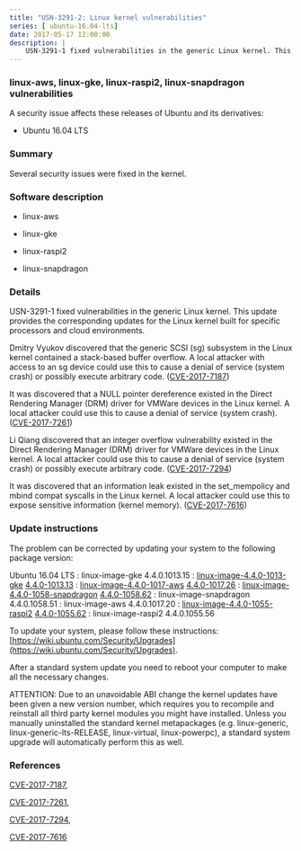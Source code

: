 ```yaml
---
title: "USN-3291-2: Linux kernel vulnerabilities"
series: [ ubuntu-16.04-lts]
date: 2017-05-17 12:00:00
description: |
    USN-3291-1 fixed vulnerabilities in the generic Linux kernel. This update provides the corresponding updates for the Linux kernel built for specific processors and cloud environments.
--- 
```

 
### linux-aws, linux-gke, linux-raspi2, linux-snapdragon vulnerabilities

A security issue affects these releases of Ubuntu and its derivatives:

* Ubuntu 16.04 LTS

### Summary

Several security issues were fixed in the kernel. 

### Software description

* linux-aws 

* linux-gke 

* linux-raspi2 

* linux-snapdragon 

### Details

USN-3291-1 fixed vulnerabilities in the generic Linux kernel. This update provides the corresponding updates for the Linux kernel built for specific processors and cloud environments.

Dmitry Vyukov discovered that the generic SCSI (sg) subsystem in the Linux kernel contained a stack-based buffer overflow. A local attacker with access to an sg device could use this to cause a denial of service (system crash) or possibly execute arbitrary code. ([CVE-2017-7187](http://people.ubuntu.com/~ubuntu-security/cve/CVE-2017-7187))

It was discovered that a NULL pointer dereference existed in the Direct Rendering Manager (DRM) driver for VMWare devices in the Linux kernel. A local attacker could use this to cause a denial of service (system crash). ([CVE-2017-7261](http://people.ubuntu.com/~ubuntu-security/cve/CVE-2017-7261))

Li Qiang discovered that an integer overflow vulnerability existed in the Direct Rendering Manager (DRM) driver for VMWare devices in the Linux kernel. A local attacker could use this to cause a denial of service (system crash) or possibly execute arbitrary code. ([CVE-2017-7294](http://people.ubuntu.com/~ubuntu-security/cve/CVE-2017-7294))

It was discovered that an information leak existed in the set_mempolicy and mbind compat syscalls in the Linux kernel. A local attacker could use this to expose sensitive information (kernel memory). ([CVE-2017-7616](http://people.ubuntu.com/~ubuntu-security/cve/CVE-2017-7616)) 

### Update instructions

The problem can be corrected by updating your system to the following package version:

Ubuntu 16.04 LTS
 : linux-image-gke <span>4.4.0.1013.15</span>
 : [linux-image-4.4.0-1013-gke](https://launchpad.net/ubuntu/+source/linux-gke) <span> [4.4.0-1013.13](https://launchpad.net/ubuntu/+source/linux-gke/4.4.0-1013.13) </span> 
 : [linux-image-4.4.0-1017-aws](https://launchpad.net/ubuntu/+source/linux-aws) <span> [4.4.0-1017.26](https://launchpad.net/ubuntu/+source/linux-aws/4.4.0-1017.26) </span> 
 : [linux-image-4.4.0-1058-snapdragon](https://launchpad.net/ubuntu/+source/linux-snapdragon) <span> [4.4.0-1058.62](https://launchpad.net/ubuntu/+source/linux-snapdragon/4.4.0-1058.62) </span> 
 : linux-image-snapdragon <span>4.4.0.1058.51</span>
 : linux-image-aws <span>4.4.0.1017.20</span>
 : [linux-image-4.4.0-1055-raspi2](https://launchpad.net/ubuntu/+source/linux-raspi2) <span> [4.4.0-1055.62](https://launchpad.net/ubuntu/+source/linux-raspi2/4.4.0-1055.62) </span> 
 : linux-image-raspi2 <span>4.4.0.1055.56</span>

To update your system, please follow these instructions: [https://wiki.ubuntu.com/Security/Upgrades](https://wiki.ubuntu.com/Security/Upgrades).

After a standard system update you need to reboot your computer to make all the necessary changes.

ATTENTION: Due to an unavoidable ABI change the kernel updates have been given a new version number, which requires you to recompile and reinstall all third party kernel modules you might have installed. Unless you manually uninstalled the standard kernel metapackages (e.g. linux-generic, linux-generic-lts-RELEASE, linux-virtual, linux-powerpc), a standard system upgrade will automatically perform this as well. 

### References

 [CVE-2017-7187](http://people.ubuntu.com/~ubuntu-security/cve/CVE-2017-7187), 

 [CVE-2017-7261](http://people.ubuntu.com/~ubuntu-security/cve/CVE-2017-7261), 

 [CVE-2017-7294](http://people.ubuntu.com/~ubuntu-security/cve/CVE-2017-7294), 

 [CVE-2017-7616](http://people.ubuntu.com/~ubuntu-security/cve/CVE-2017-7616)
 
